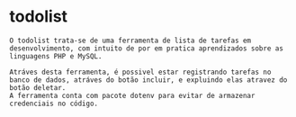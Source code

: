 # todolist
    O todolist trata-se de uma ferramenta de lista de tarefas em desenvolvimento, com intuito de por em pratica aprendizados sobre as linguagens PHP e MySQL.

    Atráves desta ferramenta, é possivel estar registrando tarefas no banco de dados, atráves do botão incluir, e expluindo elas atravez do botão deletar.
    A ferramenta conta com pacote dotenv para evitar de armazenar credenciais no código.

